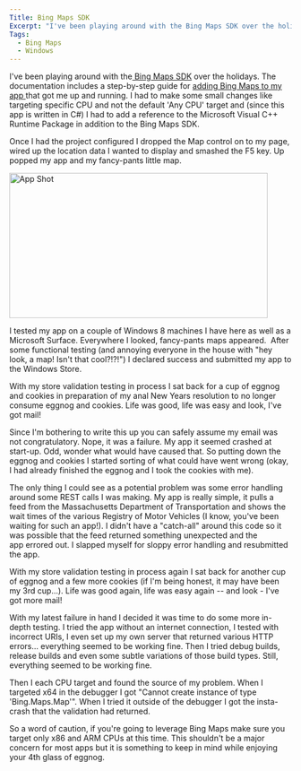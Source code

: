 ```yaml
---
Title: Bing Maps SDK
Excerpt: "I've been playing around with the Bing Maps SDK over the holidays and ran into a gotcha with x64 compatibility. "
Tags:
  - Bing Maps
  - Windows
---
```

I've been playing around with the<a href="http://msdn.microsoft.com/en-us/library/hh846481.aspx" target="_blank"> Bing Maps SDK</a> over the holidays. The documentation includes a step-by-step guide for <a href="http://msdn.microsoft.com/en-us/library/hh855146.aspx" target="_blank">adding Bing Maps to my app </a>that got me up and running. I had to make some small changes like targeting specific CPU and not the default 'Any CPU' target and (since this app is written in C#) I had to add a reference to the Microsoft Visual C++ Runtime Package in addition to the Bing Maps SDK.

Once I had the project configured I dropped the Map control on to my page, wired up the location data I wanted to display and smashed the F5 key. Up popped my app and my fancy-pants little map.

<img class="alignright  wp-image-1141" alt="App Shot" src="http://massivescale.azurewebsites.net/wp-content/uploads/2012/12/screenshot_11162012_005635-768x432.png" width="461" height="259" />

I tested my app on a couple of Windows 8 machines I have here as well as a Microsoft Surface. Everywhere I looked, fancy-pants maps appeared.  After some functional testing (and annoying everyone in the house with "hey look, a map! Isn't that cool?!?!") I declared success and submitted my app to the Windows Store.

With my store validation testing in process I sat back for a cup of eggnog and cookies in preparation of my anal New Years resolution to no longer consume eggnog and cookies. Life was good, life was easy and look, I've got mail!

Since I'm bothering to write this up you can safely assume my email was not congratulatory. Nope, it was a failure. My app it seemed crashed at start-up. Odd, wonder what would have caused that. So putting down the eggnog and cookies I started sorting of what could have went wrong (okay, I had already finished the eggnog and I took the cookies with me).

The only thing I could see as a potential problem was some error handling around some REST calls I was making. My app is really simple, it pulls a feed from the Massachusetts Department of Transportation and shows the wait times of the various Registry of Motor Vehicles (I know, you've been waiting for such an app!). I didn't have a "catch-all" around this code so it was possible that the feed returned something unexpected and the app errored out. I slapped myself for sloppy error handling and resubmitted the app.

With my store validation testing in process again I sat back for another cup of eggnog and a few more cookies (if I'm being honest, it may have been my 3rd cup...). Life was good again, life was easy again -- and look - I've got more mail!

With my latest failure in hand I decided it was time to do some more in-depth testing. I tried the app without an internet connection, I tested with incorrect URIs, I even set up my own server that returned various HTTP errors... everything seemed to be working fine. Then I tried debug builds, release builds and even some subtle variations of those build types. Still, everything seemed to be working fine.

Then I each CPU target and found the source of my problem. When I targeted x64 in the debugger I got "Cannot create instance of type 'Bing.Maps.Map'". When I tried it outside of the debugger I got the insta-crash that the validation had returned.

So a word of caution, if you're going to leverage Bing Maps make sure you target only x86 and ARM CPUs at this time. This shouldn't be a major concern for most apps but it is something to keep in mind while enjoying your 4th glass of eggnog.